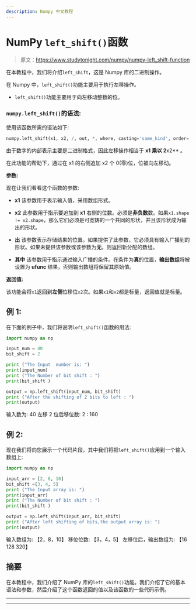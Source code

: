 ```yaml
---
description: Numpy 中文教程
---
```


# NumPy `left_shift()`函数

> 原文：<https://www.studytonight.com/numpy/numpy-left_shift-function>

在本教程中，我们将介绍`left_shift`，这是 Numpy 库的二进制操作。

在 Numpy 中，`left_shift()`功能主要用于执行左移操作。

*   `left_shift()`功能主要用于向左移动整数的位。

### `numpy.left_shift()`的语法:

使用该函数所需的语法如下:

```py
numpy.left_shift(x1, x2, /, out, *, where, casting='same_kind', order='K', dtype, ufunc 'left_shift')
```

由于数字的内部表示主要是二进制格式，因此左移操作相当于 **x1 乘以 2**x2** 。

在此功能的帮助下，通过在 x1 的右侧追加 x2 个 0(零)位，位被向左移动。

**参数:**

现在让我们看看这个函数的参数:

*   **x1**
    该参数用于表示输入值，采用数组形式。

*   **x2**
    此参数用于指示要追加到 **x1** 右侧的位数。必须是**非负数**数。如果`x1.shape != x2.shape`，那么它们必须是可宽铸的一个共同的形状，并且该形状成为输出的形状。

*   **出**
    该参数表示存储结果的位置。如果提供了此参数，它必须具有输入广播到的形状。如果未提供该参数或该参数为**无**，则返回新分配的数组。

*   **其中**
    该参数用于指示通过输入广播的条件。在条件为**真**的位置，**输出数组**将被设置为 **ufunc** 结果，否则输出数组将保留其原始值。

**返回值:**

该功能会将`x1`返回到**左侧**位移位`x2`次。如果`x1`和`x2`都是标量，返回值就是标量。

## 例 1:

在下面的例子中，我们将说明`left_shift()`函数的用法:

```py
import numpy as np

input_num = 40
bit_shift = 2

print ("The Input  number is: ")
print(input_num) 
print ("The Number of bit shift : ")
print(bit_shift )  

output = np.left_shift(input_num, bit_shift)  
print ("After the shifting of 2 bits to left : ")
print(output) 
```

输入数为:
40
左移 2 位后移位数:
2
:
160

## 例 2:

现在我们将向您展示一个代码片段，其中我们将把`left_shift()`应用到一个输入数组上:

```py
import numpy as np

input_arr = [2, 8, 10] 
bit_shift =[3, 4, 5] 
print ("The Input array is: ")
print(input_arr) 
print ("The Number of bit shift : ")
print(bit_shift )  

output = np.left_shift(input_arr, bit_shift)  
print ("After left shifting of bits,the output array is: ")
print(output) 
```

输入数组为:
【2，8，10】
移位位数:
【3，4，5】
左移位后，输出数组为:
【16 128 320】

## 摘要

在本教程中，我们介绍了 NumPy 库的`left_shift()`功能。我们介绍了它的基本语法和参数，然后介绍了这个函数返回的值以及该函数的一些代码示例。

* * *

* * *